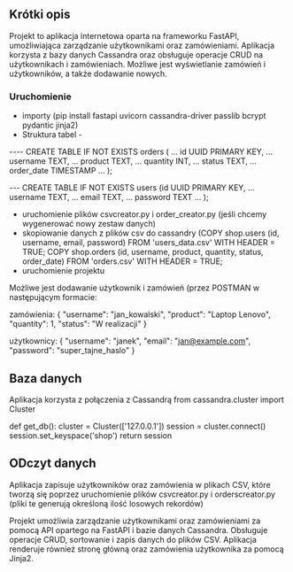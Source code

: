 ## Krótki opis
Projekt to aplikacja internetowa oparta na frameworku FastAPI, umożliwiająca zarządzanie użytkownikami oraz zamówieniami. 
Aplikacja korzysta z bazy danych Cassandra oraz obsługuje operacje CRUD na użytkownikach i zamówieniach. Możliwe jest wyświetlanie zamówień i użytkowników, a także dodawanie nowych.



### Uruchomienie
- importy (pip install fastapi uvicorn cassandra-driver passlib bcrypt pydantic jinja2)
- Struktura tabel -

---- CREATE TABLE IF NOT EXISTS orders (
        ...     id UUID PRIMARY KEY,
        ...     username TEXT,
        ...     product TEXT,
        ...     quantity INT,
        ...     status TEXT,
        ...     order_date TIMESTAMP
        ... );
        
--- CREATE TABLE IF NOT EXISTS users (id UUID PRIMARY KEY,
        ...     username TEXT,
        ...     email TEXT,
        ...     password TEXT
        ... );

- uruchomienie plików csvcreator.py i order_creator.py (jeśli chcemy wygenerować nowy zestaw danych)
- skopiowanie danych z plików csv do cassandry (COPY shop.users (id, username, email, password) FROM 'users_data.csv' WITH HEADER = TRUE;      COPY shop.orders (id, username, product, quantity, status, order_date) FROM 'orders.csv' WITH HEADER = TRUE;
- uruchomienie projektu



Możliwe jest dodawanie użytkownik i zamówień (przez POSTMAN w następującym formacie:

zamówienia:
{
  "username": "jan_kowalski",
  "product": "Laptop Lenovo",
  "quantity": 1,
  "status": "W realizacji"
}


użytkownicy:
{
  "username": "janek",
  "email": "jan@example.com",
  "password": "super_tajne_haslo"
}



## Baza danych 
Aplikacja korzysta z połączenia z Cassandrą
from cassandra.cluster import Cluster

def get_db():
    cluster = Cluster(['127.0.0.1'])
    session = cluster.connect()
    session.set_keyspace('shop')
    return session

    
## ODczyt danych 
Aplikacja zapisuje użytkowników oraz zamówienia w plikach CSV, które tworzą się poprzez uruchomienie plików csvcreator.py i orderscreator.py (pliki te generują 
określoną ilość losowych rekordów)


Projekt umożliwia zarządzanie użytkownikami oraz zamówieniami za pomocą API opartego na FastAPI i bazie danych Cassandra. 
Obsługuje operacje CRUD, sortowanie i zapis danych do plików CSV. 
Aplikacja renderuje również stronę główną oraz zamówienia użytkownika za pomocą Jinja2.
